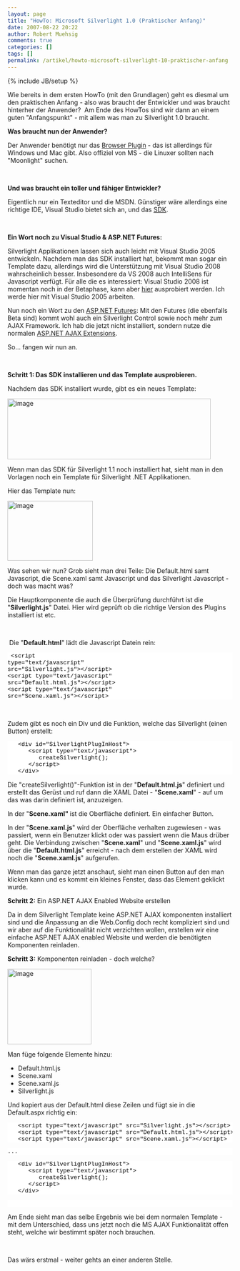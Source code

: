 ```yaml
---
layout: page
title: "HowTo: Microsoft Silverlight 1.0 (Praktischer Anfang)"
date: 2007-08-22 20:22
author: Robert Muehsig
comments: true
categories: []
tags: []
permalink: /artikel/howto-microsoft-silverlight-10-praktischer-anfang
---
```

{% include JB/setup %}
<p>Wie bereits in dem ersten HowTo (mit den Grundlagen) geht es diesmal um den praktischen Anfang - also was braucht der Entwickler und was braucht hinterher der Anwender?&nbsp;&nbsp;Am Ende des HowTos sind wir dann an einem guten "Anfangspunkt" - mit allem was man zu Silverlight 1.0 braucht.</p> <p><strong>Was braucht nun der Anwender?</strong></p> <p>Der Anwender benötigt nur das <a title="Silverlight Runtime" href="http://www.microsoft.com/silverlight/downloads.aspx" target="_blank">Browser Plugin</a> - das ist allerdings für Windows und Mac gibt. Also offiziel von MS - die Linuxer sollten nach "Moonlight" suchen.</p> <p>&nbsp;</p> <p><strong>Und was braucht ein toller und fähiger Entwickler?</strong></p> <p>Eigentlich nur ein Texteditor und die MSDN. Günstiger wäre allerdings eine richtige IDE, Visual Studio bietet sich an, und das <a title="Silverlight 1.0 SDK" href="http://msdn.microsoft.com/vstudio/eula.aspx?id=a40f3ffc-2657-02ec-7d67-7a79b4eac832" target="_blank">SDK</a>.</p> <p>&nbsp;</p> <p><strong>Ein Wort noch zu Visual Studio &amp; ASP.NET Futures:</strong></p> <p>Silverlight Applikationen lassen sich auch leicht mit Visual Studio 2005 entwickeln. Nachdem man das SDK installiert hat, bekommt man sogar ein Template dazu, allerdings wird die Unterstützung mit Visual Studio 2008 wahrscheinlich besser. Insbesondere da VS 2008 auch IntelliSens für Javascript verfügt. Für alle die es interessiert: Visual Studio 2008 ist momentan noch in der Betaphase, kann aber <a title="Visual Studio 2008 Beta 2" href="http://msdn2.microsoft.com/en-us/vstudio/aa700831.aspx" target="_blank">hier</a> ausprobiert werden. Ich werde hier mit Visual Studio 2005 arbeiten.</p> <p>Nun noch ein Wort zu den <a title="ASP.NET AJAX Futures" href="http://asp.net/downloads/futures/" target="_blank">ASP.NET Futures</a>: Mit den Futures (die ebenfalls Beta sind) kommt wohl auch ein Silverlight Control sowie noch mehr zum AJAX Framework. Ich hab die jetzt nicht installiert, sondern nutze die normalen <a title="MS AJAX" href="http://www.asp.net/ajax/" target="_blank">ASP.NET AJAX Extensions</a>. </p> <p>So... fangen wir nun an.</p> <p>&nbsp;</p> <p><strong>Schritt 1: Das SDK installieren und das Template ausprobieren.</strong></p> <p>Nachdem das SDK installiert wurde, gibt es ein neues Template:</p> <p><a href="{{BASE_PATH}}/assets/wp-images-de/image2.png" atomicselection="true"><img style="border-top-width: 0px; border-left-width: 0px; border-bottom-width: 0px; border-right-width: 0px" height="136" alt="image" src="{{BASE_PATH}}/assets/wp-images-de/image-thumb2.png" width="455" border="0"></a> </p> <p>Wenn man das SDK für Silverlight 1.1 noch installiert hat, sieht man in den Vorlagen noch ein Template für Silverlight .NET Applikationen.</p> <p>Hier das Template nun:</p> <p><a href="{{BASE_PATH}}/assets/wp-images-de/image3.png" atomicselection="true"><img style="border-top-width: 0px; border-left-width: 0px; border-bottom-width: 0px; border-right-width: 0px" height="134" alt="image" src="{{BASE_PATH}}/assets/wp-images-de/image-thumb3.png" width="191" border="0"></a></p> <p>Was sehen wir nun?&nbsp;Grob sieht man drei Teile:&nbsp;Die Default.html samt Javascript, die Scene.xaml samt Javascript und das Silverlight Javascript - doch was macht was?</p> <p>Die Hauptkomponente die auch die Überprüfung durchführt ist die "<strong>Silverlight.js</strong>" Datei. Hier wird geprüft ob die richtige Version des Plugins installiert ist&nbsp;etc.</p> <p>&nbsp;</p> <p>&nbsp;Die "<strong>Default.html</strong>" lädt die Javascript Datein rein:</p> <div class="CodeFormatContainer"> <style>
<!--
.csharpcode, .csharpcode pre
{
	font-size: small;
	color: black;
	font-family: consolas, "Courier New", courier, monospace;
	background-color: #ffffff;
	/*white-space: pre;*/
}

.csharpcode pre { margin: 0em; }

.csharpcode .rem { color: #008000; }

.csharpcode .kwrd { color: #0000ff; }

.csharpcode .str { color: #006080; }

.csharpcode .op { color: #0000c0; }

.csharpcode .preproc { color: #cc6633; }

.csharpcode .asp { background-color: #ffff00; }

.csharpcode .html { color: #800000; }

.csharpcode .attr { color: #ff0000; }

.csharpcode .alt 
{
	background-color: #f4f4f4;
	width: 100%;
	margin: 0em;
}

.csharpcode .lnum { color: #606060; }

-->
</style> <pre class="csharpcode">   &lt;script type=<span class="str">"text/javascript"</span> src=<span class="str">"Silverlight.js"</span>&gt;&lt;/script&gt;
   &lt;script type=<span class="str">"text/javascript"</span> src=<span class="str">"Default.html.js"</span>&gt;&lt;/script&gt;
   &lt;script type=<span class="str">"text/javascript"</span> src=<span class="str">"Scene.xaml.js"</span>&gt;&lt;/script&gt;</pre></div>
<p>&nbsp;</p>
<p>Zudem gibt es noch ein Div und die Funktion, welche das Silverlight (einen Button) erstellt:</p>
<div class="CodeFormatContainer"><pre class="csharpcode">   &lt;div id=<span class="str">"SilverlightPlugInHost"</span>&gt;
      &lt;script type=<span class="str">"text/javascript"</span>&gt;
         createSilverlight();
      &lt;/script&gt;
   &lt;/div&gt;</pre></div>
<p>Die "createSilverlight()"-Funktion ist in der "<strong>Default.html.js</strong>" definiert und erstellt das Gerüst und ruf dann die XAML Datei - "<strong>Scene.xaml</strong>" - auf um das was darin definiert ist, anzuzeigen.</p>
<p>In der "<strong>Scene.xaml" </strong>ist die Oberfläche definiert. Ein einfacher Button.</p>
<p>In der "<strong>Scene.xaml.js</strong>" wird der Oberfläche verhalten zugewiesen - was passiert, wenn ein Benutzer klickt oder was passiert wenn die Maus drüber geht. Die Verbindung zwischen "<strong>Scene.xaml</strong>" und "<strong>Scene.xaml.js</strong>" wird über die "<strong>Default.html.js</strong>" erreicht - nach dem erstellen der XAML wird noch die "<strong>Scene.xaml.js</strong>" aufgerufen.</p>
<p>Wenn man das ganze jetzt anschaut, sieht man einen Button auf den man klicken kann und es kommt ein kleines Fenster, dass das Element geklickt wurde.</p>
<p><strong>Schritt 2:</strong> Ein ASP.NET AJAX Enabled Website erstellen</p>
<p>Da in dem Silverlight Template keine ASP.NET AJAX komponenten installiert sind und die Anpassung an die Web.Config doch recht kompliziert sind und wir aber auf die Funktionalität nicht verzichten wollen, erstellen wir eine einfache ASP.NET AJAX enabled Website und werden die benötigten Komponenten reinladen.</p>
<p><strong>Schritt 3:</strong> Komponenten reinladen - doch welche?</p>
<p><a href="{{BASE_PATH}}/assets/wp-images-de/image4.png" atomicselection="true"><img style="border-top-width: 0px; border-left-width: 0px; border-bottom-width: 0px; border-right-width: 0px" height="169" alt="image" src="{{BASE_PATH}}/assets/wp-images-de/image-thumb4.png" width="188" border="0"></a> </p>
<p>Man füge folgende Elemente hinzu:</p>
<ul>
<li>Default.html.js 
<li>Scene.xaml 
<li>Scene.xaml.js 
<li>Silverlight.js</li></ul>
<p>Und kopiert aus der Default.html diese Zeilen und fügt sie in die Default.aspx richtig ein:</p>
<div class="CodeFormatContainer"><pre class="csharpcode">   &lt;script type=<span class="str">"text/javascript"</span> src=<span class="str">"Silverlight.js"</span>&gt;&lt;/script&gt;
   &lt;script type=<span class="str">"text/javascript"</span> src=<span class="str">"Default.html.js"</span>&gt;&lt;/script&gt;
   &lt;script type=<span class="str">"text/javascript"</span> src=<span class="str">"Scene.xaml.js"</span>&gt;&lt;/script&gt;</pre><pre class="csharpcode">...</pre></div>
<div class="CodeFormatContainer"><pre class="csharpcode">   &lt;div id=<span class="str">"SilverlightPlugInHost"</span>&gt;
      &lt;script type=<span class="str">"text/javascript"</span>&gt;
         createSilverlight();
      &lt;/script&gt;
   &lt;/div&gt;</pre><pre class="csharpcode">&nbsp;</pre>
<p>Am Ende sieht man das selbe Ergebnis wie bei dem normalen Template - mit dem Unterschied, dass uns jetzt noch die MS AJAX Funktionalität offen steht, welche wir bestimmt später noch brauchen.</p>
<p>&nbsp;</p>
<p>Das wärs erstmal - weiter gehts an einer anderen Stelle.</p></div>

